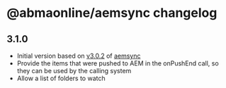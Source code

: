 # @abmaonline/aemsync changelog

## 3.1.0

- Initial version based on [v3.0.2](https://github.com/gavoja/aemsync/releases/tag/3.0.2) of [aemsync](https://github.com/gavoja/aemsync)
- Provide the items that were pushed to AEM in the onPushEnd call, so they can be used by the calling system
- Allow a list of folders to watch
